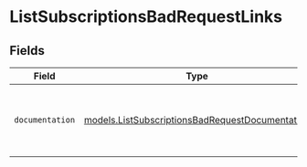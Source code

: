 # ListSubscriptionsBadRequestLinks


## Fields

| Field                                                                                                    | Type                                                                                                     | Required                                                                                                 | Description                                                                                              |
| -------------------------------------------------------------------------------------------------------- | -------------------------------------------------------------------------------------------------------- | -------------------------------------------------------------------------------------------------------- | -------------------------------------------------------------------------------------------------------- |
| `documentation`                                                                                          | [models.ListSubscriptionsBadRequestDocumentation](../models/listsubscriptionsbadrequestdocumentation.md) | :heavy_check_mark:                                                                                       | The URL to the generic Mollie API error handling guide.                                                  |